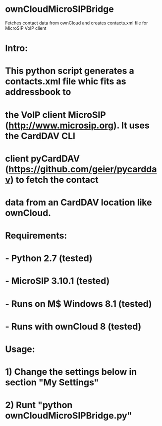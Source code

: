 # ownCloudMicroSIPBridge
Fetches contact data from ownCloud and creates contacts.xml file for MicroSIP VoIP client

# Intro:
# This python script generates a contacts.xml file whic fits as addressbook to
# the VoIP client MicroSIP (http://www.microsip.org). It uses the CardDAV CLI
# client pyCardDAV (https://github.com/geier/pycarddav) to fetch the contact
# data from an CardDAV location like ownCloud.
#
# Requirements:
# - Python 2.7 (tested)
# - MicroSIP 3.10.1 (tested)
# - Runs on M$ Windows 8.1 (tested)
# - Runs with ownCloud 8 (tested)
#
# Usage:
# 1) Change the settings below in section "My Settings"
# 2) Runt "python ownCloudMicroSIPBridge.py"
